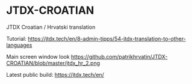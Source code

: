 # JTDX-CROATIAN
JTDX Croatian / Hrvatski translation

Tutorial:
https://jtdx.tech/en/8-admin-tipps/54-jtdx-translation-to-other-languages

Main screen window look
https://github.com/patrikhrvatin/JTDX-CROATIAN/blob/master/jtdx_hr_2.png

Latest public build:
https://jtdx.tech/en/
